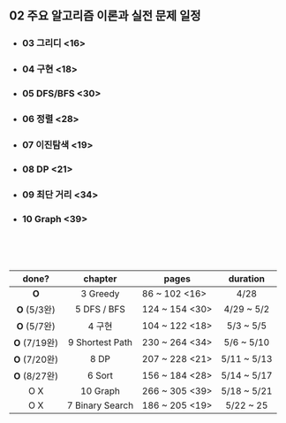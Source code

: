 ## 02 주요 알고리즘 이론과 실전 문제 일정

- ###  03 그리디 <16>
- ### 04 구현 <18>
- ### 05 DFS/BFS <30>
- ### 06 정렬 <28>
- ### 07 이진탐색 <19>
- ### 08 DP <21>
- ### 09 최단 거리 <34>
- ### 10 Graph <39>

<br>
<br>
<br>


| done? |     chapter     | pages          |   duration  |
|:-----:|:---------------:|----------------|:-----------:|
| **O** | 3 Greedy        | 86 ~ 102 <16>  | 4/28        |
| **O** (5/3완) | 5 DFS / BFS     | 124 ~ 154 <30> | 4/29 ~ 5/2  |
| **O** (5/7완) | 4 구현           | 104 ~ 122 <18> | 5/3 ~ 5/5   |
| **O** (7/19완)| 9 Shortest Path | 230 ~ 264 <34> | 5/6 ~ 5/10  |
| **O** (7/20완)| 8 DP            | 207 ~ 228 <21> | 5/11 ~ 5/13 |
| **O** (8/27완)| 6 Sort          | 156 ~ 184 <28> | 5/14 ~ 5/17 |
| O X   | 10 Graph        | 266 ~ 305 <39> | 5/18 ~ 5/21 |
| O X   | 7 Binary Search | 186 ~ 205 <19> | 5/22 ~ 25   |


<br>
<br>
<br>
<br>
